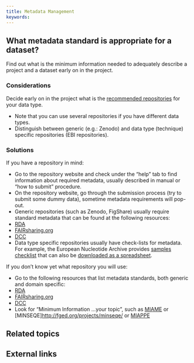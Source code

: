 ```yaml
---
title: Metadata Management
keywords:
---
```


## What metadata standard is appropriate for a dataset?
Find out what is the minimum information needed to adequately describe a project and a dataset early on in the project.

### Considerations
Decide early on in the project what is the [recommended repositories]() for your data type.
* Note that you can use several repositories if you have different data types.
* Distinguish between generic (e.g.: Zenodo) and data type (technique) specific repositories (EBI repositories).

### Solutions
If you have a repository in mind:
* Go to the repository website and check under the “help” tab to find information about required metadata, usually described in manual or “how to submit” procedure.
* On the repository website, go through the submission process (try to submit some dummy data), sometime metadata requirements will pop-out. 
* Generic repositories (such as Zenodo, FigShare) usually require standard metadata that can be found at the following resources:
 * [RDA](https://rd-alliance.github.io/metadata-directory/standards/)
 * [FAIRsharing.org](https://fairsharing.org)
 * [DCC](https://www.dcc.ac.uk/guidance/standards/metadata/list)
* Data type specific repositories usually have check-lists for metadata. For example, the European Nucleotide Archive provides [samples checklist](https://www.ebi.ac.uk/ena/browser/checklists) that can also be [downloaded as a spreadsheet](https://www.ebi.ac.uk/ena/submit/webin/sample-checklist).

If you don’t know yet what repository you will use:
* Go to the following resources that list metadata standards, both generic and domain specific: 
 * [RDA](https://rd-alliance.github.io/metadata-directory/standards/)
 * [FAIRsharing.org](https://fairsharing.org)
 * [DCC](https://www.dcc.ac.uk/guidance/standards/metadata/list)
 * Look for “Minimum Information ...your topic”, such as [MIAME](http://fged.org/projects/miame/) or [MINSEQE]http://fged.org/projects/minseqe/ or [MIAPPE](https://www.miappe.org)

## Related topics

## External links
